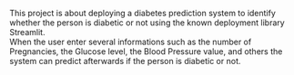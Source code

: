 This project is about deploying a diabetes prediction system to identify whether the person is diabetic or not using the known deployment library Streamlit.
<br>
When the user enter several informations such as the number of Pregnancies, the Glucose level, the Blood Pressure value, and others the system can predict afterwards if the person is diabetic or not.
